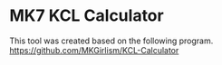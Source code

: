 # MK7 KCL Calculator

This tool was created based on the following program.
<https://github.com/MKGirlism/KCL-Calculator>
